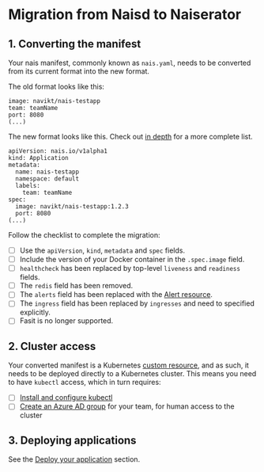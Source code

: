 Migration from Naisd to Naiserator
==================================

## 1. Converting the manifest

Your nais manifest, commonly known as `nais.yaml`, needs to be converted from its current format into the new format.

The old format looks like this:

```
image: navikt/nais-testapp
team: teamName
port: 8080
(...)
```

The new format looks like this. Check out [in depth](in-depth/nais-manifest.md) for a more complete list.

```
apiVersion: nais.io/v1alpha1
kind: Application
metadata:
  name: nais-testapp
  namespace: default
  labels:
    team: teamName
spec:
  image: navikt/nais-testapp:1.2.3
  port: 8080
(...)
```

Follow the checklist to complete the migration:

* [ ] Use the `apiVersion`, `kind`, `metadata` and `spec` fields.
* [ ] Include the version of your Docker container in the `.spec.image` field.
* [ ] `healthcheck` has been replaced by top-level `liveness` and `readiness` fields.
* [ ] The `redis` field has been removed.
* [ ] The `alerts` field has been replaced with the [Alert resource](observability/alerts.md).
* [ ] The `ingress` field has been replaced by `ingresses` and need to specified explicitly.
* [ ] Fasit is no longer supported.

## 2. Cluster access

Your converted manifest is a Kubernetes [custom resource](https://kubernetes.io/docs/concepts/extend-kubernetes/api-extension/custom-resources/), and as such, it needs to be deployed directly to a Kubernetes cluster. This means you need to have `kubectl` access, which in turn requires:

* [ ] [Install and configure kubectl](basics/access.md)
* [ ] [Create an Azure AD group](basics/teams.md) for your team, for human access to the cluster

## 3. Deploying applications

See the [Deploy your application](basics/deploy.md) section.
